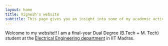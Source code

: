 ```yaml
---
layout: home
title: Vignesh's website
subtitle: This page gives you an insight into some of my academic activities
---
```


Welcome to my website!!
I am a final-year Dual Degree (B.Tech + M. Tech) student at the [Electrical Engineering department](http://www.ee.iitm.ac.in/) in IIT Madras.
